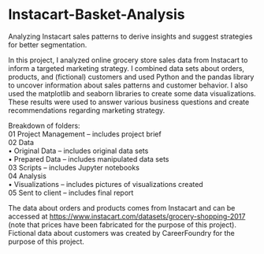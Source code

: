 # Instacart-Basket-Analysis
Analyzing Instacart sales patterns to derive insights and suggest strategies for better segmentation.

In this project, I analyzed online grocery store sales data from Instacart to inform a targeted marketing strategy. I combined data sets about orders, products, and (fictional) customers and used Python and the pandas library to uncover information about sales patterns and customer behavior. I also used the matplotlib and seaborn libraries to create some data visualizations. These results were used to answer various business questions and create recommendations regarding marketing strategy.

Breakdown of folders:  
01 Project Management – includes project brief  
02 Data  
•	Original Data – includes original data sets  
•	Prepared Data – includes manipulated data sets  
03 Scripts – includes Jupyter notebooks  
04 Analysis  
•	Visualizations – includes pictures of visualizations created  
05 Sent to client – includes final report  

The data about orders and products comes from Instacart and can be accessed at https://www.instacart.com/datasets/grocery-shopping-2017 (note that prices have been fabricated for the purpose of this project). Fictional data about customers was created by CareerFoundry for the purpose of this project.
